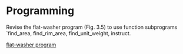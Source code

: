 # Programming

Revise the flat-washer program (Fig. 3.5) to use function subprograms `find_area, find_rim_area, find_unit_weight, instruct.

[flat-washer program](flat_washer.c)
